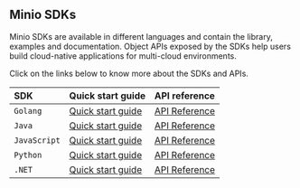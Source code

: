 ## Minio SDKs
Minio SDKs are available in different languages and contain the library, examples and documentation. Object APIs exposed by the SDKs help users build cloud-native applications for multi-cloud environments.

Click on the links below to know more about the SDKs and APIs.

| SDK | Quick start guide | API reference |
|:--- |:--- |:--- |
| `Golang` | [Quick start guide](https://docs.minio.io/docs/golang-client-quickstart-guide)| [API Reference](https://docs.minio.io/docs/golang-client-api-reference) |
| `Java` | [Quick start guide](https://docs.minio.io/docs/java-client-quickstart-guide) | [API Reference](https://docs.minio.io/docs/java-client-api-reference) |
| `JavaScript` | [Quick start guide](https://docs.minio.io/docs/javascript-client-quickstart-guide) | [API Reference](https://docs.minio.io/docs/javascript-client-api-reference) |
| `Python` | [Quick start guide](https://docs.minio.io/docs/python-client-quickstart-guide) | [API Reference](https://docs.minio.io/docs/python-client-api-reference) |
| `.NET` | [Quick start guide](https://docs.minio.io/docs/dotnet-client-quickstart-guide) | [API Reference](https://docs.minio.io/docs/dotnet-client-api-reference) |
